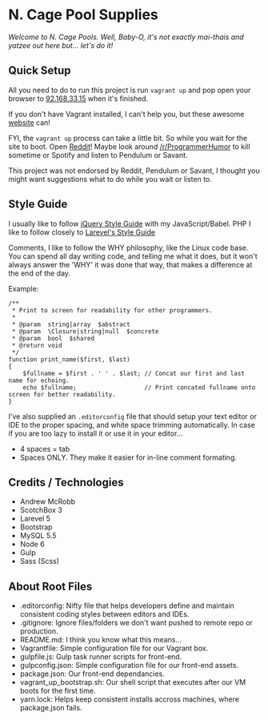 # N. Cage Pool Supplies

*Welcome to N. Cage Pools. Well, Baby-O, it's not exactly mai-thais
and yatzee out here but... let's do it!*

## Quick Setup

All you need to do to run this project is run `vagrant up` and pop open your browser to [92.168.33.15](http://192.168.33.15) when it's finished.

If you don't have Vagrant installed, I can't help you, but these awesome [website](https://www.vagrantup.com/) can!

FYI, the `vagrant up` process can take a little bit. So while you wait for the site to boot.
Open [Reddit](https://www.reddit.com/)! Maybe look around [/r/ProgrammerHumor](https://www.reddit.com/r/ProgrammerHumor/) to kill sometime or Spotify and listen to Pendulum or Savant.

This project was not endorsed by Reddit, Pendulum or Savant, I thought you might want suggestions what to do while you wait or listen to.

## Style Guide

I usually like to follow [jQuery Style Guide](https://contribute.jquery.org/style-guide/js/) with my JavaScript/Babel.
PHP I like to follow closely to [Larevel's Style Guide](https://laravel.com/docs/5.4/contributions#coding-style)

Comments, I like to follow the WHY philosophy, like the Linux code base. You can spend all day writing code, and telling me what it does,
but it won't always answer the 'WHY' it was done that way, that makes a difference at the end of the day.

Example:
```
/**
 * Print to screen for readability for other programmers.
 *
 * @param  string|array  $abstract
 * @param  \Closure|string|null  $concrete
 * @param  bool  $shared
 * @return void
 */
function print_name($first, $last)
{
    $fullname = $first . ' ' . $last; // Concat our first and last name for echoing.
    echo $fullname;                   // Print concated fullname onto screen for better readability.
}

```

I've also supplied an `.editorconfig` file that should setup your text editor or IDE to the proper spacing,
and white space trimming automatically. In case if you are too lazy to install it or use it in your editor...

- 4 spaces = tab
- Spaces ONLY. They make it easier for in-line comment formating.

## Credits / Technologies

- Andrew McRobb
- ScotchBox 3
- Larevel 5
- Bootstrap
- MySQL 5.5
- Node 6
- Gulp
- Sass (Scss)

## About Root Files
- .editorconfig: Nifty file that helps developers define and maintain consistent coding styles between editors and IDEs.
- .gitignore: Ignore files/folders we don't want pushed to remote repo or production.
- README.md: I think you know what this means...
- Vagrantfile: Simple configuration file for our Vagrant box.
- gulpfile.js: Gulp task runner scripts for front-end.
- gulpconfig.json: Simple configuration file for our front-end assets.
- package.json: Our front-end dependancies.
- vagrant_up_bootstrap.sh: Our shell script that executes after our VM boots for the first time.
- yarn.lock: Helps keep consistent installs accross machines, where package.json fails.
